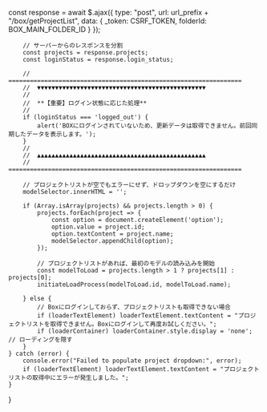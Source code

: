 const response = await $.ajax({
            type: "post",
            url: url_prefix + "/box/getProjectList",
            data: { _token: CSRF_TOKEN, folderId: BOX_MAIN_FOLDER_ID }
        });

        // サーバーからのレスポンスを分割
        const projects = response.projects;
        const loginStatus = response.login_status;

        // =================================================================
        //  ▼▼▼▼▼▼▼▼▼▼▼▼▼▼▼▼▼▼▼▼▼▼▼▼▼▼▼▼▼▼▼▼▼▼▼▼▼▼▼▼▼▼▼▼▼▼▼
        //
        //  **【重要】ログイン状態に応じた処理**
        //
        if (loginStatus === 'logged_out') {
            alert('BOXにログインされていないため、更新データは取得できません。前回同期したデータを表示します。');
        }
        //
        //  ▲▲▲▲▲▲▲▲▲▲▲▲▲▲▲▲▲▲▲▲▲▲▲▲▲▲▲▲▲▲▲▲▲▲▲▲▲▲▲▲▲▲▲▲▲▲▲
        // =================================================================
        
        // プロジェクトリストが空でもエラーにせず、ドロップダウンを空にするだけ
        modelSelector.innerHTML = '';
        
        if (Array.isArray(projects) && projects.length > 0) {
            projects.forEach(project => {
                const option = document.createElement('option');
                option.value = project.id;
                option.textContent = project.name;
                modelSelector.appendChild(option);
            });
            
            // プロジェクトリストがあれば、最初のモデルの読み込みを開始
            const modelToLoad = projects.length > 1 ? projects[1] : projects[0];
            initiateLoadProcess(modelToLoad.id, modelToLoad.name);

        } else {
            // Boxにログインしておらず、プロジェクトリストも取得できない場合
            if (loaderTextElement) loaderTextElement.textContent = "プロジェクトリストを取得できません。Boxにログインして再度お試しください。";
            if (loaderContainer) loaderContainer.style.display = 'none'; // ローディングを隠す
        }
    } catch (error) {
        console.error("Failed to populate project dropdown:", error);
        if (loaderTextElement) loaderTextElement.textContent = "プロジェクトリストの取得中にエラーが発生しました。";
    }
}
